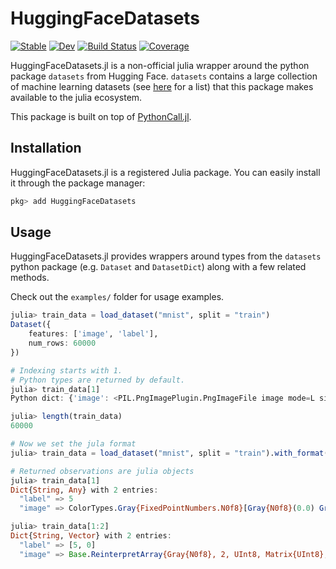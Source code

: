 # HuggingFaceDatasets

[![Stable](https://img.shields.io/badge/docs-stable-blue.svg)](https://CarloLucibello.github.io/HuggingFaceDatasets.jl/stable)
[![Dev](https://img.shields.io/badge/docs-dev-blue.svg)](https://CarloLucibello.github.io/HuggingFaceDatasets.jl/dev)
[![Build Status](https://github.com/CarloLucibello/HuggingFaceDatasets.jl/actions/workflows/CI.yml/badge.svg?branch=main)](https://github.com/CarloLucibello/HuggingFaceDatasets.jl/actions/workflows/CI.yml?query=branch%3Amain)
[![Coverage](https://codecov.io/gh/CarloLucibello/HuggingFaceDatasets.jl/branch/main/graph/badge.svg)](https://codecov.io/gh/CarloLucibello/HuggingFaceDatasets.jl) 

HuggingFaceDatasets.jl is a non-official julia wrapper around the python package  `datasets` from Hugging Face. `datasets` contains a large collection of machine learning datasets (see [here](https://huggingface.co/datasets) for a list) that this package makes available to the julia ecosystem.

This package is built on top of [PythonCall.jl](https://github.com/cjdoris/PythonCall.jl).

## Installation

HuggingFaceDatasets.jl is a registered Julia package. You can easily install it through the package manager:

```julia
pkg> add HuggingFaceDatasets
```

## Usage

HuggingFaceDatasets.jl provides wrappers around types from the `datasets` python package (e.g. `Dataset` and `DatasetDict`) along with a few related methods.

Check out the `examples/` folder for usage examples.

```julia
julia> train_data = load_dataset("mnist", split = "train")
Dataset({
    features: ['image', 'label'],
    num_rows: 60000
})

# Indexing starts with 1. 
# Python types are returned by default.
julia> train_data[1]
Python dict: {'image': <PIL.PngImagePlugin.PngImageFile image mode=L size=28x28 at 0x2B64E2E90>, 'label': 5}

julia> length(train_data)
60000

# Now we set the jula format
julia> train_data = load_dataset("mnist", split = "train").with_format("julia");

# Returned observations are julia objects
julia> train_data[1]
Dict{String, Any} with 2 entries:
  "label" => 5
  "image" => ColorTypes.Gray{FixedPointNumbers.N0f8}[Gray{N0f8}(0.0) Gray{N0f8}(0.0) … Gray{N0f8}(0.0) Gray{N0f8}(0.0); Gray{N…

julia> train_data[1:2]
Dict{String, Vector} with 2 entries:
  "label" => [5, 0]
  "image" => Base.ReinterpretArray{Gray{N0f8}, 2, UInt8, Matrix{UInt8}, false}[[Gray{N0f8}(0.0) Gray{N0f8}(0.0) … Gray{N0f8}(0.0) Gra…
```
